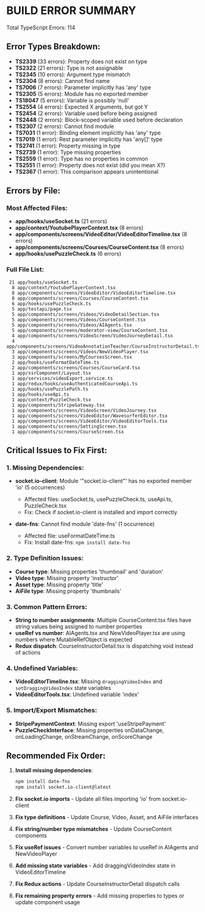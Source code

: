 
BUILD ERROR SUMMARY
==================

Total TypeScript Errors: 114

## Error Types Breakdown:

- **TS2339** (33 errors): Property does not exist on type
- **TS2322** (21 errors): Type is not assignable
- **TS2345** (10 errors): Argument type mismatch
- **TS2304** (8 errors): Cannot find name
- **TS7006** (7 errors): Parameter implicitly has 'any' type
- **TS2305** (5 errors): Module has no exported member
- **TS18047** (5 errors): Variable is possibly 'null'
- **TS2554** (4 errors): Expected X arguments, but got Y
- **TS2454** (2 errors): Variable used before being assigned
- **TS2448** (2 errors): Block-scoped variable used before declaration
- **TS2307** (2 errors): Cannot find module
- **TS7031** (1 error): Binding element implicitly has 'any' type
- **TS7019** (1 error): Rest parameter implicitly has 'any[]' type
- **TS2741** (1 error): Property missing in type
- **TS2739** (1 error): Type missing properties
- **TS2559** (1 error): Type has no properties in common
- **TS2551** (1 error): Property does not exist (did you mean X?)
- **TS2367** (1 error): This comparison appears unintentional

## Errors by File:

### Most Affected Files:
- **app/hooks/useSocket.ts** (21 errors)
- **app/context/YoutubePlayerContext.tsx** (8 errors)
- **app/components/screens/VideoEditor/VideoEditorTimeline.tsx** (8 errors)
- **app/components/screens/Courses/CourseContent.tsx** (8 errors)
- **app/hooks/usePuzzleCheck.ts** (6 errors)

### Full File List:
     21 app/hooks/useSocket.ts
      8 app/context/YoutubePlayerContext.tsx
      8 app/components/screens/VideoEditor/VideoEditorTimeline.tsx
      8 app/components/screens/Courses/CourseContent.tsx
      6 app/hooks/usePuzzleCheck.ts
      5 app/testapi/page.tsx
      5 app/components/screens/Videos/VideoDetailSection.tsx
      5 app/components/screens/Videos/CourseContent.tsx
      5 app/components/screens/Videos/AIAgents.tsx
      5 app/components/screens/moderator-view/CourseContent.tsx
      4 app/components/screens/VideoScreen/VideoJourneyDetail.tsx
      4 app/components/screens/VideoAnnotationTeacher/CourseInstructorDetail.tsx
      3 app/components/screens/Videos/NewVideoPlayer.tsx
      3 app/components/screens/MyCoursesScreen.tsx
      2 app/hooks/useFormatDateTime.ts
      2 app/components/screens/Courses/CourseCard.tsx
      1 app/ssrComponent/Layout.tsx
      1 app/services/videoExport.service.ts
      1 app/redux/hooks/useAuthenticatedCourseApi.ts
      1 app/hooks/usePuzzlePath.ts
      1 app/hooks/useApi.ts
      1 app/context/PuzzleCheck.tsx
      1 app/components/StripeGateway.tsx
      1 app/components/screens/VideoScreen/VideoJourney.tsx
      1 app/components/screens/VideoEditor/WavesurferEditor.tsx
      1 app/components/screens/VideoEditor/VideoEditorTools.tsx
      1 app/components/screens/SettingScreen.tsx
      1 app/components/screens/CourseScreen.tsx

## Critical Issues to Fix First:

### 1. Missing Dependencies:
- **socket.io-client**: Module '"socket.io-client"' has no exported member 'io' (5 occurrences)
  - Affected files: useSocket.ts, usePuzzleCheck.ts, useApi.ts, PuzzleCheck.tsx
  - Fix: Check if socket.io-client is installed and import correctly

- **date-fns**: Cannot find module 'date-fns' (1 occurrence)
  - Affected file: useFormatDateTime.ts
  - Fix: Install date-fns: `npm install date-fns`

### 2. Type Definition Issues:
- **Course type**: Missing properties 'thumbnail' and 'duration'
- **Video type**: Missing property 'instructor'
- **Asset type**: Missing property 'title'
- **AiFile type**: Missing property 'thumbnails'

### 3. Common Pattern Errors:
- **String to number assignments**: Multiple CourseContent.tsx files have string values being assigned to number properties
- **useRef vs number**: AIAgents.tsx and NewVideoPlayer.tsx are using numbers where MutableRefObject is expected
- **Redux dispatch**: CourseInstructorDetail.tsx is dispatching void instead of actions

### 4. Undefined Variables:
- **VideoEditorTimeline.tsx**: Missing `draggingVideoIndex` and `setDraggingVideoIndex` state variables
- **VideoEditorTools.tsx**: Undefined variable 'index'

### 5. Import/Export Mismatches:
- **StripePaymentContext**: Missing export 'useStripePayment'
- **PuzzleCheckInterface**: Missing properties onDataChange, onLoadingChange, onStreamChange, onScoreChange

## Recommended Fix Order:

1. **Install missing dependencies**:
   ```bash
   npm install date-fns
   npm install socket.io-client@latest
   ```

2. **Fix socket.io imports** - Update all files importing 'io' from socket.io-client

3. **Fix type definitions** - Update Course, Video, Asset, and AiFile interfaces

4. **Fix string/number type mismatches** - Update CourseContent components

5. **Fix useRef issues** - Convert number variables to useRef in AIAgents and NewVideoPlayer

6. **Add missing state variables** - Add draggingVideoIndex state in VideoEditorTimeline

7. **Fix Redux actions** - Update CourseInstructorDetail dispatch calls

8. **Fix remaining property errors** - Add missing properties to types or update component usage
